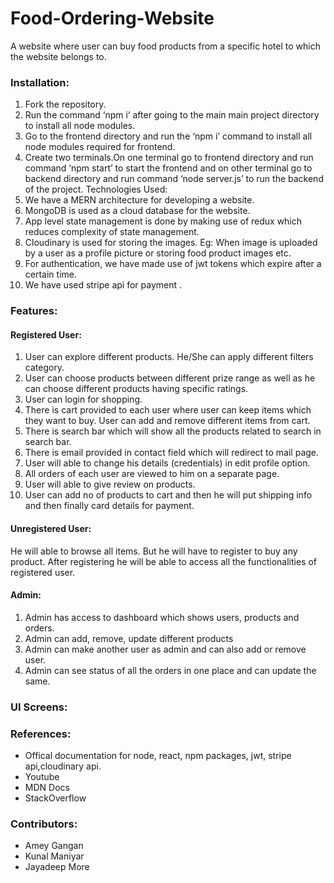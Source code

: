 # Food-Ordering-Website
A website where user can buy food products from a specific hotel to which the website belongs to.
### Installation:
1. Fork the repository.
2. Run the command ‘npm i’ after going to the main main project directory to install all node modules.
3. Go to the frontend directory and run the ‘npm i’ command to install all node modules required for frontend.
4. Create two terminals.On one terminal go to frontend directory and run command ‘npm start’ to start the frontend and on other terminal go to backend directory and run command ‘node server.js’ to run the backend of the project.
Technologies Used:
1.	We have a MERN architecture for developing a website.
2.	MongoDB is used as a cloud database for the website.
3.	App level state management is done by making use of redux which reduces complexity of state management.
4.	Cloudinary is used for storing the images. Eg: When image is uploaded by a user as a profile picture or storing food product images etc.
5.	For authentication, we have made use of jwt tokens which expire after a certain time.
6.	We have used stripe api for payment .

### Features:
#### Registered User: 
1.	User can explore different products. He/She can apply different filters category.
2.	User can choose products between different prize range as well as he can choose different products having specific ratings.
3.	User can login for shopping.
4.	There is cart provided to each user where user can keep items which they want to buy. User can add and remove different items from cart.
5.	There is search bar which will show all the products related to search in search bar.
6.	There is email provided in contact field which will redirect to mail page.
7.	User will able to change his details (credentials) in edit profile option.
8.	All orders of each user are viewed to him on a separate page.
9.	User will able to give review on products.
10.	User can add no of products to cart and then he will put shipping info and then finally card details for payment.

#### Unregistered User: 
He will able to browse all items. But he will have to register to buy any product. After registering he will be able to access all the functionalities of registered user.

#### Admin:
1.	Admin has access to dashboard which shows users, products and orders.
2.	Admin can add, remove, update different products
3.	Admin can make another user as admin and can also add or remove user.
4. Admin can see status of all the orders in one place and can update the same. 

### UI Screens:

### References:
-	Offical documentation for node, react, npm packages, jwt, stripe api,cloudinary api.
-	Youtube
-	MDN Docs
-	StackOverflow

### Contributors:
- Amey Gangan
- Kunal Maniyar
- Jayadeep More

